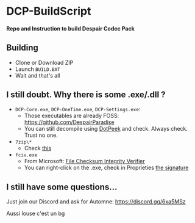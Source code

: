 # DCP-BuildScript
#### Repo and Instruction to build Despair Codec Pack


## Building

* Clone or Download ZIP
* Launch `BUILD.BAT`
* Wait and that's all


## I still doubt. Why there is some .exe/.dll ?

* `DCP-Core.exe`, `DCP-OneTime.exe`, `DCP-Settings.exe`:
  * Those executables are already FOSS: https://github.com/DespairParadise
  * You can still decompile using [DotPeek](https://www.jetbrains.com/decompiler) and check. Always check. Trust no one.
* `7zip\*`
  * Check [this](7zip/readme.md)
* `fciv.exe`
  * From Microsoft: [File Checksum Integrity Verifier](https://www.microsoft.com/en-us/download/details.aspx?id=11533)
  * You can right-click on the .exe, check in Proprieties [the signature](https://i.imgur.com/W7EUNuB.png)
  
## I still have some questions...

Just join our Discord and ask for Automne: https://discord.gg/6xa5MSz

Aussi louse c'est un bg

